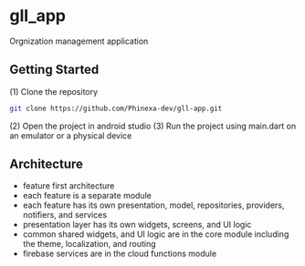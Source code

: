 # gll_app

Orgnization management application

## Getting Started
(1) Clone the repository
```bash
git clone https://github.com/Phinexa-dev/gll-app.git
```
(2) Open the project in android studio
(3) Run the project using main.dart on an emulator or a physical device


## Architecture
- feature first architecture
- each feature is a separate module
- each feature has its own presentation, model, repositories, providers, notifiers, and services
- presentation layer has its own widgets, screens, and UI logic
- common shared widgets, and UI logic are in the core module including the theme, localization, and routing
- firebase services are in the cloud functions module
